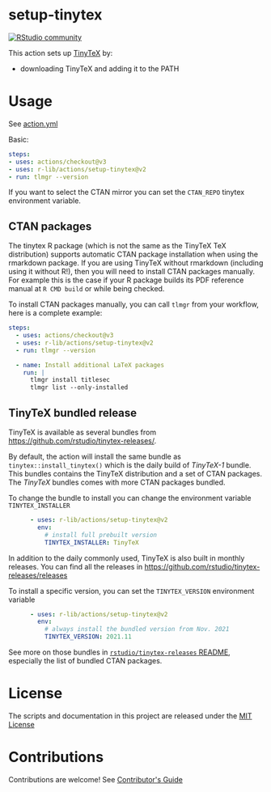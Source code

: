 # setup-tinytex

[![RStudio community](https://img.shields.io/badge/community-github--actions-blue?style=social&logo=rstudio&logoColor=75AADB)](https://community.rstudio.com/new-topic?category=Package%20development&tags=github-actions)

This action sets up [TinyTeX](https://yihui.name/tinytex/) by:

- downloading TinyTeX and adding it to the PATH

# Usage

See [action.yml](action.yml)

Basic:
```yaml
steps:
- uses: actions/checkout@v3
- uses: r-lib/actions/setup-tinytex@v2
- run: tlmgr --version
```

If you want to select the CTAN mirror you can set the `CTAN_REPO` tinytex environment variable.

## CTAN packages

The tinytex R package (which is not the same as the TinyTeX TeX distribution) supports automatic CTAN package installation when using the rmarkdown package.
If you are using TinyTeX without rmarkdown (including using it without R!), then you will need to install CTAN packages manually.
For example this is the case if your R package builds its PDF reference manual at `R CMD build` or while being checked.

To install CTAN packages manually, you can call `tlmgr` from your workflow, here is a complete example:
```yaml
steps:
  - uses: actions/checkout@v3
  - uses: r-lib/actions/setup-tinytex@v2
  - run: tlmgr --version

  - name: Install additional LaTeX packages
    run: |
      tlmgr install titlesec
      tlmgr list --only-installed
```

## TinyTeX bundled release

TinyTeX is available as several bundles from https://github.com/rstudio/tinytex-releases/. 

By default, the action will install the same bundle as
`tinytex::install_tinytex()` which is the daily build of _TinyTeX-1_ bundle.
This bundles contains the TinyTeX distribution and a set of CTAN packages. The
_TinyTeX_ bundles comes with more CTAN packages bundled.

To change the bundle to install you can change the environment variable
`TINYTEX_INSTALLER`

````yaml
      - uses: r-lib/actions/setup-tinytex@v2
        env:
          # install full prebuilt version
          TINYTEX_INSTALLER: TinyTeX
````

In addition to the daily commonly used, TinyTeX is also built in monthly
releases. You can find all the releases in
https://github.com/rstudio/tinytex-releases/releases

To install a specific version, you can set the `TINYTEX_VERSION` environment variable

````yaml
      - uses: r-lib/actions/setup-tinytex@v2
        env:
          # always install the bundled version from Nov. 2021
          TINYTEX_VERSION: 2021.11
````

See more on those bundles in [`rstudio/tinytex-releases`
README](https://github.com/rstudio/tinytex-releases#releases), especially the list
of bundled CTAN packages.

# License

The scripts and documentation in this project are released under the [MIT License](LICENSE)

# Contributions

Contributions are welcome!  See [Contributor's Guide](docs/contributors.md)

